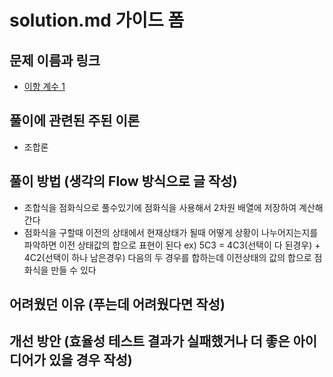 # solution.md 가이드 폼

## 문제 이름과 링크

- [이항 계수 1](https://www.acmicpc.net/problem/11050)

## 풀이에 관련된 주된 이론

- 조합론

## 풀이 방법 (생각의 Flow 방식으로 글 작성)

- 조합식을 점화식으로 풀수있기에 점화식을 사용해서 2차원 배열에 저장하여 계산해간다
- 점화식을 구할때 이전의 상태에서 현재상태가 될때 어떻게 상황이 나누어지는지를 파악하면 이전 상태값의 합으로 표현이 된다 
ex) 5C3 = 4C3(선택이 다 된경우) + 4C2(선택이 하나 남은경우) 
다음의 두 경우를 합하는데 이전상태의 값의 합으로 점화식을 만들 수 있다

## 어려웠던 이유 (푸는데 어려웠다면 작성)


## 개선 방안 (효율성 테스트 결과가 실패했거나 더 좋은 아이디어가 있을 경우 작성)


